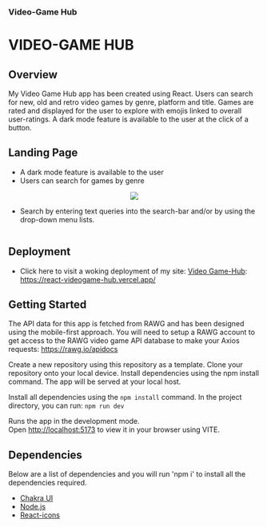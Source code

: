 ### Video-Game Hub

<p align="center">
  <h1>VIDEO-GAME HUB</h1>
</p>

## Overview

My Video Game Hub app has been created using React. Users can search for new, old and retro video games by genre, platform and title. Games are rated and displayed for the user to explore with emojis linked to overall user-ratings. A dark mode feature is available to the user at the click of a button.

## Landing Page

- A dark mode feature is available to the user
- Users can search for games by genre

<p align="center">
  <img src="https://github.com/Cyber-Sam33/react-videogame-hub/blob/main/docs/dark-mode-genre.mp4">
</p>

- Search by entering text queries into the search-bar and/or by using the drop-down menu lists.

<p align="center">
  <img src="">
</p>

## Deployment

- Click here to visit a woking deployment of my site: <a href="https://react-videogame-hub.vercel.app/">Video Game-Hub</a>: https://react-videogame-hub.vercel.app/

## Getting Started

The API data for this app is fetched from RAWG and has been designed using the mobile-first approach. You will need to setup a RAWG account to get access to the RAWG video game API database to make your Axios requests: https://rawg.io/apidocs

Create a new repository using this repository as a template. Clone your repository onto your local device. Install dependencies using the npm install command. The app will be served at your local host.

Install all dependencies using the `npm install` command.
In the project directory, you can run: `npm run dev`

Runs the app in the development mode.\
Open [http://localhost:5173](http://localhost:5173) to view it in your browser using VITE.

## Dependencies

Below are a list of dependencies and you will run 'npm i' to install all the dependencies required.

- [Chakra UI](https://chakra-ui.com/)
- [Node.js](https://nodejs.org/en/)
- [React-icons](https://react-icons.github.io/react-icons/)
